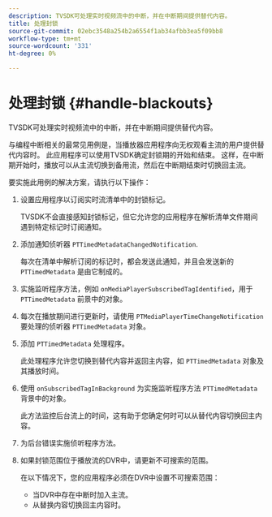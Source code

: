 ```yaml
---
description: TVSDK可处理实时视频流中的中断，并在中断期间提供替代内容。
title: 处理封锁
source-git-commit: 02ebc3548a254b2a6554f1ab34afbb3ea5f09bb8
workflow-type: tm+mt
source-wordcount: '331'
ht-degree: 0%

---
```


# 处理封锁 {#handle-blackouts}

TVSDK可处理实时视频流中的中断，并在中断期间提供替代内容。

与编程中断相关的最常见用例是，当播放器应用程序向无权观看主流的用户提供替代内容时。 此应用程序可以使用TVSDK确定封锁期的开始和结束。 这样，在中断期开始时，播放可以从主流切换到备用流，然后在中断期结束时切换回主流。

要实施此用例的解决方案，请执行以下操作：

1. 设置应用程序以订阅实时流清单中的封锁标记。

   TVSDK不会直接感知封锁标记，但它允许您的应用程序在解析清单文件期间遇到特定标记时订阅通知。
1. 添加通知侦听器 `PTTimedMetadataChangedNotification`.

   每次在清单中解析订阅的标记时，都会发送此通知，并且会发送新的 `PTTimedMetadata` 是由它制成的。

1. 实施监听程序方法，例如 `onMediaPlayerSubscribedTagIdentified`，用于 `PTTimedMetadata` 前景中的对象。

1. 每次在播放期间进行更新时，请使用 `PTMediaPlayerTimeChangeNotification` 要处理的侦听器 `PTTimedMetadata` 对象。

1. 添加 `PTTimedMetadata` 处理程序。

   此处理程序允许您切换到替代内容并返回主内容，如 `PTTimedMetadata` 对象及其播放时间。

1. 使用 `onSubscribedTagInBackground` 为实施监听程序方法 `PTTimedMetadata` 背景中的对象。

   此方法监控后台流上的时间，这有助于您确定何时可以从替代内容切换回主内容。

1. 为后台错误实施侦听程序方法。
1. 如果封锁范围位于播放流的DVR中，请更新不可搜索的范围。

   在以下情况下，您的应用程序必须在DVR中设置不可搜索范围：

   * 当DVR中存在中断时加入主流。
   * 从替换内容切换回主内容时。
